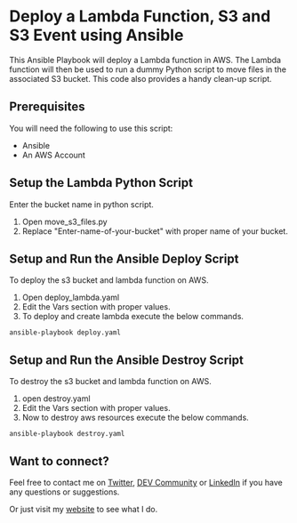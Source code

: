 # Deploy a Lambda Function, S3 and S3 Event using Ansible #

This Ansible Playbook will deploy a Lambda function in AWS. The Lambda function 
will then be used to run a dummy Python script to move files in the associated 
S3 bucket. This code also provides a handy clean-up script.

## Prerequisites ##

You will need the following to use this script:
- Ansible
- An AWS Account 

## Setup the Lambda Python Script ##

Enter the bucket name in python script.

1. Open move_s3_files.py
2. Replace "Enter-name-of-your-bucket" with proper name of your bucket.

## Setup and Run the Ansible Deploy Script ##

To deploy the s3 bucket and lambda function on AWS.

1. Open deploy_lambda.yaml
2. Edit the Vars section with proper values.
3. To deploy and create lambda execute the below commands.

```
ansible-playbook deploy.yaml
```

## Setup and Run the Ansible Destroy Script ##

To destroy the s3 bucket and lambda function on AWS.

1. open destroy.yaml
2. Edit the Vars section with proper values.
3. Now to destroy aws resources execute the below commands.

```
ansible-playbook destroy.yaml
```

## Want to connect?

Feel free to contact me on [Twitter](https://twitter.com/OnlineAnto), [DEV Community](https://dev.to/antoonline/) or [LinkedIn](https://www.linkedin.com/in/anto-online) if you have any questions or suggestions.

Or just visit my [website](https://anto.online) to see what I do.
